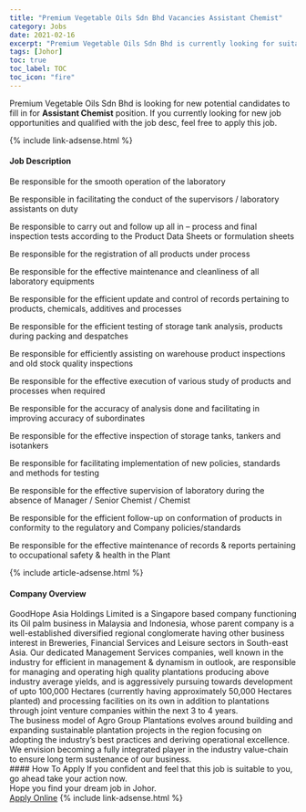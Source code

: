 ```yaml
---
title: "Premium Vegetable Oils Sdn Bhd Vacancies Assistant Chemist" 
category: Jobs 
date: 2021-02-16 
excerpt: "Premium Vegetable Oils Sdn Bhd is currently looking for suitable person to fill in the Assistant Chemist which based in Johor" 
tags: [Johor] 
toc: true 
toc_label: TOC 
toc_icon: "fire" 
--- 
```


<p>Premium Vegetable Oils Sdn Bhd is looking for new potential candidates to fill in for <b>Assistant Chemist</b> position. If you currently looking for new job opportunities and qualified with the job desc, feel free to apply this job.
</p>{% include link-adsense.html %} 
<div><div><h4>Job Description</h4></div><div><div><span><div><p><span>&#65279;</span>Be responsible for the smooth operation of the laboratory</p><p>Be responsible in facilitating the conduct of the supervisors / laboratory assistants on duty</p><p>Be responsible to carry out and follow up all in &#8211; process and final inspection tests according to the Product Data Sheets or formulation sheets</p><p>Be responsible for the registration of all products under process</p><p>Be responsible for the effective maintenance and cleanliness of all laboratory equipments</p><p>Be responsible for the efficient update and control of records pertaining to products, chemicals, additives and processes</p><p>Be responsible for the efficient testing of storage tank analysis, products during packing and despatches</p><p>Be responsible for efficiently assisting on warehouse product inspections and old stock quality inspections</p><p>Be responsible for the effective execution of various study of products and processes when required</p><p>Be responsible for the accuracy of analysis done and facilitating in improving accuracy of subordinates</p><p>Be responsible for the effective inspection of storage tanks, tankers and isotankers</p><p>Be responsible for facilitating implementation of new policies, standards and methods for testing</p><p>Be responsible for the effective supervision of laboratory during the absence of Manager / Senior Chemist / Chemist</p><p>Be responsible for the efficient follow-up on conformation of products in conformity to the regulatory and Company policies/standards</p><p>Be responsible for the effective maintenance of records &amp; reports pertaining to occupational safety &amp; health&#160;in the Plant</p></div></span></div></div></div> 
{% include article-adsense.html %} 
<div><div><h4>Company Overview</h4></div><div><div><span><div><div>GoodHope Asia Holdings Limited is a Singapore based company functioning its Oil palm business in Malaysia and Indonesia, whose parent company is a well-established diversified regional conglomerate having other business interest in Breweries, Financial Services and Leisure sectors in South-east Asia. Our dedicated Management Services companies, well known in the industry for efficient in management &amp; dynamism in outlook, are responsible for managing and operating high quality plantations producing above industry average yields, and is aggressively pursuing towards development of upto 100,000 Hectares (currently having approximately 50,000 Hectares planted) and processing facilities on its own in addition to plantations through joint venture companies within the next 3 to 4 years.</div>
<div>The business model of Agro Group Plantations evolves around building and expanding sustainable plantation projects in the region focusing on adopting the industry&#8217;s best practices and deriving operational excellence. We envision becoming a fully integrated player in the industry value-chain to ensure long term sustenance of our business.</div></div></span></div></div></div> 
#### How To Apply 
If you confident and feel that this job is suitable to you, go ahead take your action now. <br/> 
Hope you find your dream job in Johor. <br/> 
<a href="https://www.jobstreet.com.my/en/job/assistant-chemist-4482199?jobId=jobstreet-my-job-4482199&" class="btn btn--info" target="_blank" rel="nofollow noopenner">Apply Online</a> 
{% include link-adsense.html %} 